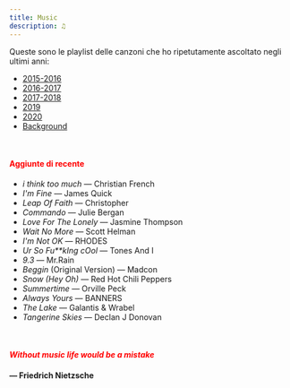 ```yaml
---
title: Music
description: ♫
---
```

Queste sono le playlist delle canzoni che ho ripetutamente ascoltato negli ultimi anni:

* [2015-2016](https://music.apple.com/it/playlist/my-2015-2016/pl.b4bf1a93707c44f89aa794dc2888e844)
* [2016-2017](https://music.apple.com/it/playlist/my-2016-2017/pl.u-PDb40o6tJ9qVro)
* [2017-2018](https://music.apple.com/it/playlist/my-2017-2018/pl.u-b3b8RKgC0qaz1d)
* [2019](https://music.apple.com/it/playlist/my-2019/pl.u-b3b8Re4H0qaz1d)
* [2020](https://music.apple.com/it/playlist/my-2020/pl.u-LdbqE1vt5e4m0R?l)
* [Background](https://music.apple.com/it/playlist/background/pl.b05fb95eaae8419b8bc2201594355ee0?l=en)

&nbsp;

#### <span style="color:red">Aggiunte di recente</span>
* _i think too much_ — Christian French
* _I'm Fine_ — James Quick
* _Leap Of Faith_ — Christopher
* _Commando_ — Julie Bergan
* _Love For The Lonely_ — Jasmine Thompson
* _Wait No More_ — Scott Helman
* _I'm Not OK_ — RHODES
* _Ur So Fu**kIng cOol_ — Tones And I
* _9.3_ — Mr.Rain
* _Beggin_ (Original Version) — Madcon
* _Snow (Hey Oh)_ — Red Hot Chili Peppers
* _Summertime_ — Orville Peck
* _Always Yours_ — BANNERS
* _The Lake_ — Galantis & Wrabel
* _Tangerine Skies_ — Declan J Donovan

&nbsp;

#### <span style="color:red">_Without music life would be a mistake_</span>

#### — Friedrich Nietzsche
